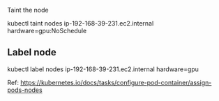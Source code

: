 Taint the node

kubectl taint nodes ip-192-168-39-231.ec2.internal hardware=gpu:NoSchedule

Label node
---

kubectl label nodes ip-192-168-39-231.ec2.internal hardware=gpu


Ref:  https://kubernetes.io/docs/tasks/configure-pod-container/assign-pods-nodes